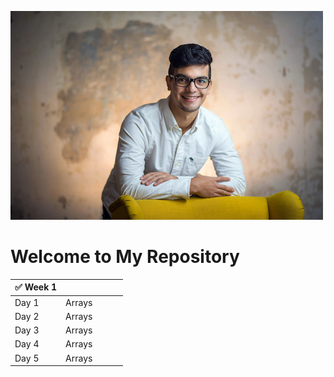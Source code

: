 ![alt text](oscar.jpg)
# Welcome to My Repository



| :white_check_mark: **Week 1** |||||
| ---- |---- |----- |----- |----- |
| Day 1 |Arrays|
| Day 2 |Arrays|
| Day 3 |Arrays|
| Day 4 |Arrays|
| Day 5 |Arrays|






